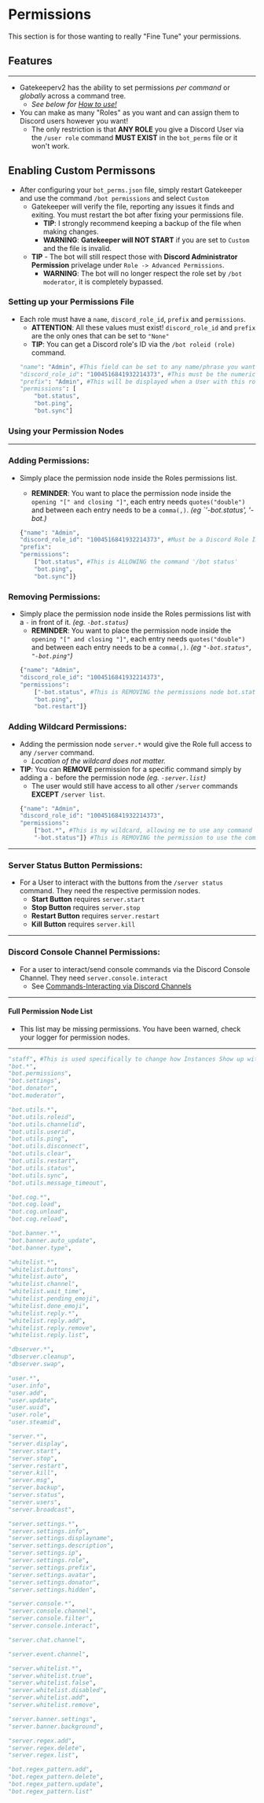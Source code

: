 # **Permissions**

This section is for those wanting to really "Fine Tune" your permissions. 

## **Features**
___
- Gatekeeperv2 has the ability to set permissions *per command* or *globally* across a command tree.
    - *See below for [How to use!](#using-your-permission-nodes)*
- You can make as many "Roles" as you want and can assign them to Discord users however you want! 
    - The only restriction is that **ANY ROLE** you give a Discord User via the `/user role` command **MUST EXIST** in the `bot_perms` file or it won't work.

## **Enabling Custom Permissons**
- After configuring your `bot_perms.json` file, simply restart Gatekeeper and use the command `/bot permissions` and select `Custom`
    - Gatekeeper will verify the file, reporting any issues it finds and exiting. You must restart the bot after fixing your permissions file.
        - **TIP**: I strongly recommend keeping a backup of the file when making changes. 
        - **WARNING**: **Gatekeeper will NOT START** if you are set to `Custom` and the file is invalid.
    - **TIP** - The bot will still respect those with __Discord Administrator Permission__ privelage under `Role -> Advanced Permissions`.
        - **WARNING**: The bot will no longer respect the role set by `/bot moderator`, it is completely bypassed.

### **Setting up your Permissions File**
- Each role must have a `name`, `discord_role_id`, `prefix` and `permissions`. 
    - **ATTENTION**: All these values must exist! `discord_role_id` and `prefix` are the only ones that can be set to `"None"`
    - **TIP**: You can get a Discord role's ID via the `/bot roleid (role)` command.
    ```python
    "name": "Admin", #This field can be set to any name/phrase you want to set as a "role" 
    "discord_role_id": "1004516841932214373", #This must be the numeric value you get from Copy Role ID in developer mode.
    "prefix": "Admin", #This will be displayed when a User with this role talks On Discord and is sent to the Dedicated Server.
    "permissions": [
        "bot.status",
        "bot.ping",
        "bot.sync"]
    ```

### **Using your Permission Nodes**
___

### Adding Permissions:
- Simply place the permission node inside the Roles permissions list.
    - **REMINDER**: You want to place the permission node inside the `opening "[" and closing "]"`, each entry needs `quotes("double")` and between each entry needs to be a `comma(,)`. *(eg `'-bot.status', '-bot.)*
    
    ```python
    {"name": "Admin",
    "discord_role_id": "1004516841932214373", #Must be a Discord Role ID.
    "prefix":
    "permissions": 
        ["bot.status", #This is ALLOWING the command '/bot status'
        "bot.ping",
        "bot.sync"]} 
    ```
### Removing Permissions:
- Simply place the permission node inside the Roles permissions list with a `-` in front of it. *(eg. `-bot.status`)*
    - **REMINDER**: You want to place the permission node inside the `opening "[" and closing "]"`, each entry needs `quotes("double")` and between each entry needs to be a `comma(,)`. *(eg `"-bot.status", "-bot.ping"`)*
    ```python
    {"name": "Admin",
    "discord_role_id": "1004516841932214373",
    "permissions": 
        ["-bot.status", #This is REMOVING the permissions node bot.status preventing the role from using the command '/bot status'
        "bot.ping",
        "bot.restart"]} 
    ```

### Adding Wildcard Permissions:
- Adding the permission node `server.*` would give the Role full access to any `/server` command.
    - *Location of the wildcard does not matter.*
- **TIP**: You can __REMOVE__ permission for a specific command simply by adding a `-` before the permission node *(eg. `-server.list`)* 
    - The user would still have access to all other `/server` commands __EXCEPT__ `/server list`.
    ```python
    {"name": "Admin",
    "discord_role_id": "1004516841932214373",
    "permissions": 
        ["bot.*", #This is my wildcard, allowing me to use any command that starts with '/bot'
        "-bot.status"]} #This is REMOVING the permission to use the command '/bot status' even though the wildcard exists.
    ```

___
### Server Status Button Permissions:
- For a User to interact with the buttons from the `/server status` command. They need the respective permission nodes.
    - **Start Button** requires `server.start`
    - **Stop Button** requires `server.stop`
    - **Restart Button** requires `server.restart`
    - **Kill Button** requires `server.kill`
___
### Discord Console Channel Permissions:
- For a user to interact/send console commands via the Discord Console Channel. They need `server.console.interact`
    - See [Commands-Interacting via Discord Channels](/COMMANDS.md#interacting-with-your-server-via-discord-channels)
___
#### **Full Permission Node List**
- This list may be missing permissions. You have been warned, check your logger for permission nodes.
___
```py
"staff", #This is used specifically to change how Instances Show up with Autocomplete.
"bot.*",
"bot.permissions",
"bot.settings",
"bot.donator",
"bot.moderator",

"bot.utils.*",
"bot.utils.roleid",
"bot.utils.channelid",
"bot.utils.userid",
"bot.utils.ping",
"bot.utils.disconnect",
"bot.utils.clear",
"bot.utils.restart",
"bot.utils.status",
"bot.utils.sync",
"bot.utils.message_timeout",

"bot.cog.*",
"bot.cog.load",
"bot.cog.unload",
"bot.cog.reload",

"bot.banner.*",
"bot.banner.auto_update",
"bot.banner.type",

"whitelist.*",
"whitelist.buttons",
"whitelist.auto",
"whitelist.channel",
"whitelist.wait_time",
"whitelist.pending_emoji",
"whitelist.done_emoji",
"whitelist.reply.*",
"whitelist.reply.add",
"whitelist.reply.remove",
"whitelist.reply.list",

"dbserver.*",
"dbserver.cleanup",
"dbserver.swap",

"user.*",
"user.info",
"user.add",
"user.update",
"user.uuid",
"user.role",
"user.steamid",

"server.*",
"server.display",
"server.start",
"server.stop",
"server.restart",
"server.kill",
"server.msg",
"server.backup",
"server.status",
"server.users",
"server.broadcast",

"server.settings.*",
"server.settings.info",
"server.settings.displayname",
"server.settings.description",
"server.settings.ip",
"server.settings.role",
"server.settings.prefix",
"server.settings.avatar",
"server.settings.donator",
"server.settings.hidden",

"server.console.*",
"server.console.channel",
"server.console.filter",
"server.console.interact",

"server.chat.channel",

"server.event.channel",

"server.whitelist.*",
"server.whitelist.true",
"server.whitelist.false",
"server.whitelist.disabled",
"server.whitelist.add",
"server.whitelist.remove",

"server.banner.settings",
"server.banner.background",

"server.regex.add",
"server.regex.delete",
"server.regex.list",

"bot.regex_pattern.add",
"bot.regex_pattern.delete",
"bot.regex_pattern.update",
"bot.regex_pattern.list"

```
